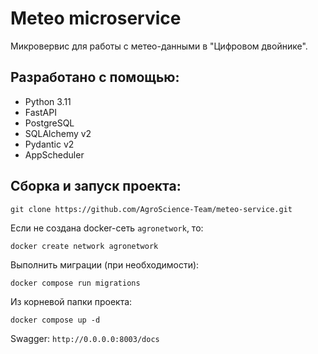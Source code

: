 # Meteo microservice
Микровервис для работы с метео-данными в "Цифровом двойнике".

## Разработано с помощью:
- Python 3.11
- FastAPI
- PostgreSQL 
- SQLAlchemy v2
- Pydantic v2
- AppScheduler

## Сборка и запуск проекта:
    git clone https://github.com/AgroScience-Team/meteo-service.git

Если не создана docker-сеть `agronetwork`, то:

    docker create network agronetwork

Выполнить миграции (при необходимости):

    docker compose run migrations

Из корневой папки проекта:

    docker compose up -d 

Swagger: `http://0.0.0.0:8003/docs`